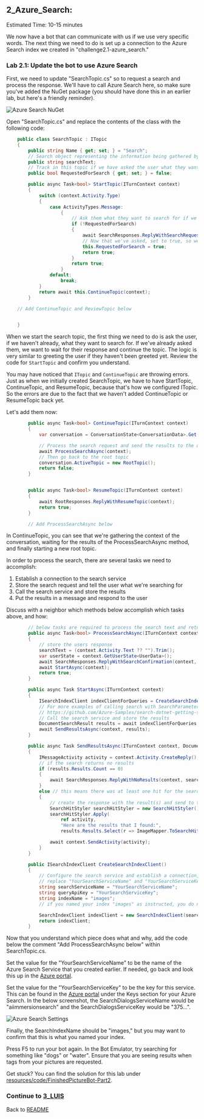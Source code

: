 ## 2_Azure_Search:
Estimated Time: 10-15 minutes

We now have a bot that can communicate with us if we use very specific words. The next thing we need to do is set up a connection to the Azure Search index we created in "challenge2.1-azure_search."

### Lab 2.1: Update the bot to use Azure Search

First, we need to update "SearchTopic.cs" so to request a search and process the response. We'll have to call Azure Search here, so make sure you've added the NuGet package (you should have done this in an earlier lab, but here's a friendly reminder).

![Azure Search NuGet](./resources/assets/AzureSearchNuGet.jpg)

Open "SearchTopic.cs" and replace the contents of the class with the following code:
```csharp
    public class SearchTopic : ITopic
    {
        public string Name { get; set; } = "Search";
        // Search object representing the information being gathered by the conversation before it is submitted to search
        public string searchText;
        // Track in this topic if we have asked the user what they want to search for
        public bool RequestedForSearch { get; set; } = false;

        public async Task<bool> StartTopic(ITurnContext context)
        {
            switch (context.Activity.Type)
            {
                case ActivityTypes.Message:
                    {
                        // Ask them what they want to search for if we haven't already
                        if (!RequestedForSearch)
                        {
                            await SearchResponses.ReplyWithSearchRequest(context);
                            // Now that we've asked, set to true, so we don't ask again
                            this.RequestedForSearch = true;
                            return true;
                        }
                        return true;
                    }
                default:
                    break;
            }
            return await this.ContinueTopic(context);
        }

    // Add ContinueTopic and ReviewTopic below


    }
```
When we start the search topic, the first thing we need to do is ask the user, if we haven't already, what they want to search for. If we've already asked them, we want to wait for their response and continue the topic. The logic is very similar to greeting the user if they haven't been greeted yet. Review the code for `StartTopic` and confirm you understand.

You may have noticed that `ITopic` and `ContinueTopic` are throwing errors. Just as when we initially created SearchTopic, we have to have StartTopic, ContinueTopic, and ResumeTopic, because that's how we configured ITopic. So the errors are due to the fact that we haven't added ContinueTopic or ResumeTopic back yet.

Let's add them now:

```csharp
        public async Task<bool> ContinueTopic(ITurnContext context)
        {
            var conversation = ConversationState<ConversationData>.Get(context);

            // Process the search request and send the results to the user
            await ProcessSearchAsync(context);
            // Then go back to the root topic
            conversation.ActiveTopic = new RootTopic();
            return false;
        }


        public async Task<bool> ResumeTopic(ITurnContext context)
        {
            await RootResponses.ReplyWithResumeTopic(context);
            return true;
        }

        // Add ProcessSearchAsync below


```

In ContinueTopic, you can see that we're gathering the context of the conversation, waiting for the results of the ProcessSearchAsync method, and finally starting a new root topic.

In order to process the search, there are several tasks we need to accomplish:
1.  Establish a connection to the search service
2.  Store the search request and tell the user what we're searching for
3.  Call the search service and store the results
4.  Put the results in a message and respond to the user

Discuss with a neighbor which methods below accomplish which tasks above, and how:
```csharp
        // below tasks are required to process the search text and return the results
        public async Task<bool> ProcessSearchAsync(ITurnContext context)
        {
            // store the users response
            searchText = (context.Activity.Text ?? "").Trim();
            var userState = context.GetUserState<UserData>();
            await SearchResponses.ReplyWithSearchConfirmation(context, searchText);
            await StartAsync(context);
            return true;
        }

        public async Task StartAsync(ITurnContext context)
        {
            ISearchIndexClient indexClientForQueries = CreateSearchIndexClient();
            // For more examples of calling search with SearchParameters, see
            // https://github.com/Azure-Samples/search-dotnet-getting-started/blob/master/DotNetHowTo/DotNetHowTo/Program.cs.
            // Call the search service and store the results
            DocumentSearchResult results = await indexClientForQueries.Documents.SearchAsync(searchText);
            await SendResultsAsync(context, results);
        }

        public async Task SendResultsAsync(ITurnContext context, DocumentSearchResult results)
        {
            IMessageActivity activity = context.Activity.CreateReply();
            // if the search returns no results
            if (results.Results.Count == 0)
            {
                await SearchResponses.ReplyWithNoResults(context, searchText);
            }
            else // this means there was at least one hit for the search
            {
                // create the response with the result(s) and send to the user
                SearchHitStyler searchHitStyler = new SearchHitStyler();
                searchHitStyler.Apply(
                    ref activity,
                    "Here are the results that I found:",
                    results.Results.Select(r => ImageMapper.ToSearchHit(r)).ToList().AsReadOnly());

                await context.SendActivity(activity);
            }
        }

        public ISearchIndexClient CreateSearchIndexClient()
        {
            // Configure the search service and establish a connection, call it in StartAsync()
            // replace "YourSearchServiceName" and "YourSearchServiceKey" with your search service values
            string searchServiceName = "YourSearchServiceName";
            string queryApiKey = "YourSearchServiceKey";
            string indexName = "images";
            // if you named your index "images" as instructed, you do not need to change this value

            SearchIndexClient indexClient = new SearchIndexClient(searchServiceName, indexName, new SearchCredentials(queryApiKey));
            return indexClient;
        }
```

Now that you understand which piece does what and why, add the code below the comment "Add ProcessSearchAsync below" within SearchTopic.cs.

Set the value for the "YourSearchServiceName" to be the name of the Azure Search Service that you created earlier.  If needed, go back and look this up in the [Azure portal](https://portal.azure.com).

Set the value for the "YourSearchServiceKey" to be the key for this service.  This can be found in the [Azure portal](https://portal.azure.com) under the Keys section for your Azure Search.  In the below screenshot, the SearchDialogsServiceName would be "aiimmersionsearch" and the SearchDialogsServiceKey would be "375...".

![Azure Search Settings](./resources/assets/AzureSearchSettings.jpg)

Finally, the SearchIndexName should be "images," but you may want to confirm that this is what you named your index.




Press F5 to run your bot again.  In the Bot Emulator, try searching for something like "dogs" or "water".  Ensure that you are seeing results when tags from your pictures are requested.

Get stuck? You can find the solution for this lab under [resources/code/FinishedPictureBot-Part2](./resources/code/FinishedPictureBot-Part2).

### Continue to [3_LUIS](./3_LUIS.md)
Back to [README](./0_README.md)
